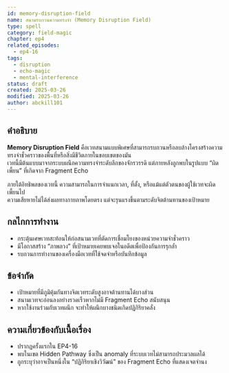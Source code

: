 ```yaml
---
id: memory-disruption-field
name: สนามรบกวนความทรงจำ (Memory Disruption Field)
type: spell
category: field-magic
chapter: ep4
related_episodes:
  - ep4-16
tags:
  - disruption
  - echo-magic
  - mental-interference
status: draft
created: 2025-03-26
modified: 2025-03-26
author: abckill101
---
```


## คำอธิบาย

**Memory Disruption Field** คือเวทสนามแบบพิเศษที่สามารถรบกวนหรือลบล้างโครงสร้างความทรงจำชั่วคราวของพื้นที่หรือสิ่งมีชีวิตภายในขอบเขตของมัน  
เวทนี้มีต้นแบบมาจากระบบผนึกความทรงจำระดับลึกของจักรวรรดิ แต่ภายหลังถูกพบในรูปแบบ “ผิดเพี้ยน” ที่เกิดจาก Fragment Echo

ภายใต้อิทธิพลของเวทนี้ ความสามารถในการจำแนกเวลา, ที่ตั้ง, หรือแม้แต่ตัวตนของผู้ใช้เวทจะผิดเพี้ยนไป  
ความเสียหายไม่ได้ส่งผลทางกายภาพโดยตรง แต่จะรุนแรงขึ้นตามระดับจิตต้านทานของเป้าหมาย

## กลไกการทำงาน

- กระตุ้นเศษเวทสะท้อนให้ก่อสนามเวทที่ตัดการเชื่อมโยงของหน่วยความจำชั่วคราว  
- มีโอกาสสร้าง “ภาพลวง” ที่เป้าหมายเคยพบเจอในอดีตเพื่อป้องกันการรุกล้ำ  
- รบกวนการทำงานของเครื่องมือเวทที่ใช้จดจำหรือบันทึกข้อมูล

## ข้อจำกัด

- เป้าหมายที่มีภูมิคุ้มกันทางจิตเวทระดับสูงอาจต้านทานได้บางส่วน  
- สนามเวทจะอ่อนลงอย่างรวดเร็วหากไม่มี Fragment Echo สนับสนุน  
- หากใช้งานร่วมกับเวทผนึก จะทำให้ผนึกบางชนิดเกิดปฏิกิริยาคลั่ง

## ความเกี่ยวข้องกับเนื้อเรื่อง

- ปรากฏครั้งแรกใน EP4-16  
- พบในเขต Hidden Pathway ซึ่งเป็น anomaly ที่ระบบเวทไม่สามารถประมวลผลได้  
- ถูกระบุว่าอาจเป็นหนึ่งใน “ปฏิกิริยาเชิงวิวัฒน์” ของ Fragment Echo ที่แสดงเจตจำนง
